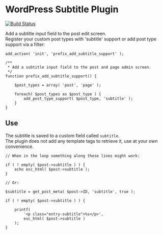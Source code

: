 # WordPress Subtitle Plugin

[![Build Status](https://travis-ci.org/barryceelen/wp-subtitle-3000.svg?branch=master)](https://travis-ci.org/barryceelen/wp-subtitle-3000)

Add a subtitle input field to the post edit screen.   
Register your custom post types with 'subtitle' support or add post type support via a filter:

```
add_action( 'init', 'prefix_add_subtitle_support' );

/**
 * Add a subtitle input field to the post and page admin screen.
 */
function prefix_add_subtitle_support() {

	$post_types = array( 'post', 'page' );

	foreach( $post_types as $post_type ) {
		add_post_type_support( $post_type, 'subtitle' );
	}
}
```

## Use

The subtitle is saved to a custom field called `subtitle`.   
The plugin does not add any template tags to retrieve it, use at your own convenience.

```
// When in the loop something along these lines might work:

if ( ! empty( $post->subtitle ) ) {
	echo esc_html( $post->subtitle );
}

// Or:

$subtitle = get_post_meta( $post->ID, 'subtitle', true );

if ( ! empty( $post->subtitle ) ) {

	printf(
		'<p class="entry-subtitle">%s</p>',
		esc_html( $post->subtitle )
	); 
}

```